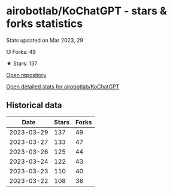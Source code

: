 # airobotlab/KoChatGPT - stars & forks statistics

Stats updated on Mar 2023, 29

☋ Forks: 49

★ Stars: 137

[Open repository](https://github.com/airobotlab/KoChatGPT)

[Open detailed stats for airobotlab/KoChatGPT](https://reviewgithub.com/rep/airobotlab/KoChatGPT)

## Historical data
| Date | Stars | Forks |
|------|-------|-------|
| 2023-03-29 | 137 | 49 | 
| 2023-03-27 | 133 | 47 | 
| 2023-03-26 | 125 | 44 | 
| 2023-03-24 | 122 | 43 | 
| 2023-03-23 | 110 | 40 | 
| 2023-03-22 | 108 | 38 | 

